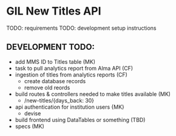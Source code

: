 # GIL New Titles API

TODO: requirements
TODO: development setup instructions

## DEVELOPMENT TODO:

- add MMS ID to Titles table (MK)
- task to pull analytics report from Alma API (CF)
- ingestion of titles from analytics reports (CF)
  - create database records
  - remove old reords
- build routes & controllers needed to make titles available (MK)
  - /new-titles/{days_back: 30}
- api authentication for institution users {MK}
  - devise
- build frontend using DataTables or something (TBD)
- specs (MK)
